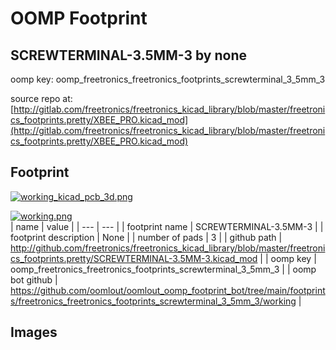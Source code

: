 # OOMP Footprint  
## SCREWTERMINAL-3.5MM-3  by none  
  
oomp key: oomp_freetronics_freetronics_footprints_screwterminal_3_5mm_3  
  
source repo at: [http://gitlab.com/freetronics/freetronics_kicad_library/blob/master/freetronics_footprints.pretty/XBEE_PRO.kicad_mod](http://gitlab.com/freetronics/freetronics_kicad_library/blob/master/freetronics_footprints.pretty/XBEE_PRO.kicad_mod)  
## Footprint  
  
[![working_kicad_pcb_3d.png](working_kicad_pcb_3d_600.png)](working_kicad_pcb_3d.png)  
  
[![working.png](working_600.png)](working.png)  
| name | value | 
| --- | --- | 
| footprint name | SCREWTERMINAL-3.5MM-3 | 
| footprint description | None | 
| number of pads | 3 | 
| github path | http://github.com/freetronics/freetronics_kicad_library/blob/master/freetronics_footprints.pretty/SCREWTERMINAL-3.5MM-3.kicad_mod | 
| oomp key | oomp_freetronics_freetronics_footprints_screwterminal_3_5mm_3 | 
| oomp bot github | https://github.com/oomlout/oomlout_oomp_footprint_bot/tree/main/footprints/freetronics_freetronics_footprints_screwterminal_3_5mm_3/working | 
## Images  
